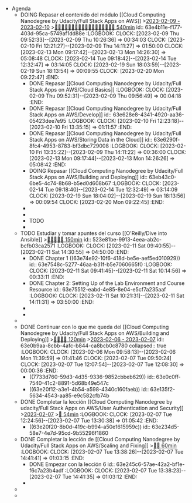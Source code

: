 - Agenda
	- DOING Repasar el contenido del módulo [[Cloud Computing Nanodegree by Udacity/Full Stack Apps on AWS]] >[2023-02-09 - 2023-02-10](#agenda://?start=1675897200000&end=1675983600000) >[🍅🍅🍅🍅🍅🍅🍅🍅🍅🍅🍅🍅🍅🍅🍅🍅🍅🍅 540min](#agenda-pomo://?t=f-1675932790765-1800%2Cf-1676028184926-1800%2Cf-1676032526012-1800%2Cf-1676034503266-1800%2Cf-1676276256052-1800%2Cf-1676278380690-1800%2Cf-1676280806247-1800%2Cf-1676286053985-1800%2Cf-1676362766672-1800%2Cf-1676364777111-1800%2Cf-1676367336809-1800%2Cf-1676371030563-1800%2Cf-1676372978868-1800%2Cf-1676882492535-1800%2Cf-1676884805812-1800%2Cf-1676887228581-1800%2Cf-1676889739734-1800%2Cf-1676893368767-1800)
	  id:: 63e4b11e-f177-403d-95ca-5749af1dd88e
	  :LOGBOOK:
	  CLOCK: [2023-02-09 Thu 09:52:33]--[2023-02-09 Thu 10:26:36] =>  00:34:03
	  CLOCK: [2023-02-10 Fri 12:21:27]--[2023-02-09 Thu 14:11:27] =>  01:50:00
	  CLOCK: [2023-02-13 Mon 09:17:42]--[2023-02-13 Mon 14:26:30] =>  05:08:48
	  CLOCK: [2023-02-14 Tue 09:18:42]--[2023-02-14 Tue 12:32:47] =>  03:14:05
	  CLOCK: [2023-02-19 Sun 18:03:59]--[2023-02-19 Sun 18:13:54] =>  00:09:55
	  CLOCK: [2023-02-20 Mon 09:22:47]
	  :END:
		- DONE Repasar [[Cloud Computing Nanodegree by Udacity/Full Stack Apps on AWS/Cloud Basics]]
		  :LOGBOOK:
		  CLOCK: [2023-02-09 Thu 09:52:31]--[2023-02-09 Thu 09:56:49] =>  00:04:18
		  :END:
		- DONE Repasar [[Cloud Computing Nanodegree by Udacity/Full Stack Apps on AWS/Develop]]
		  id:: 63e628e8-4341-4920-aa36-05423dee7e95
		  :LOGBOOK:
		  CLOCK: [2023-02-10 Fri 12:23:18]--[2023-02-10 Fri 13:35:15] =>  01:11:57
		  :END:
		- DONE Repasar [[Cloud Computing Nanodegree by Udacity/Full Stack Apps on AWS/Storing Data in the Cloud]]
		  id:: 63e6290f-8fc4-4953-8783-bf3dbc729008
		  :LOGBOOK:
		  CLOCK: [2023-02-10 Fri 13:35:22]--[2023-02-09 Thu 14:11:22] =>  00:36:00
		  CLOCK: [2023-02-13 Mon 09:17:44]--[2023-02-13 Mon 14:26:26] =>  05:08:42
		  :END:
		- DOING Repasar [[Cloud Computing Nanodegree by Udacity/Full Stack Apps on AWS/Building and Deploying]]
		  id:: 63eb43c0-6be5-4c74-8b68-b5ed0d608b67
		  :LOGBOOK:
		  CLOCK: [2023-02-14 Tue 09:18:40]--[2023-02-14 Tue 12:32:49] =>  03:14:09
		  CLOCK: [2023-02-19 Sun 18:04:02]--[2023-02-19 Sun 18:13:56] =>  00:09:54
		  CLOCK: [2023-02-20 Mon 09:22:45]
		  :END:
		-
		-
		- TODO
		-
	- TODO Estudiar y tomar apuntes del curso [[O'Reilly/Dive into Ansible]] >[🍅🍅🍅🍅🍅 150min](#agenda-pomo://?t=f-1676105766080-1800%2Cf-1676108533175-1800%2Cf-1676110960869-1800%2Cf-1676113722270-1800%2Cf-1676116457455-1800)
	  id:: 523e81be-9913-4eea-ab2c-bcfb03ca2571
	  :LOGBOOK:
	  CLOCK: [2023-02-11 Sat 09:40:55]--[2023-02-11 Sat 14:30:55] =>  04:50:00
	  :END:
		- DONE Chapter 1 ((63e74e92-10f6-418d-be5e-aef5ed010929))
		  id:: 63e7548c-5277-46aa-b31f-b5e7060665f0
		  :LOGBOOK:
		  CLOCK: [2023-02-11 Sat 09:41:45]--[2023-02-11 Sat 10:14:56] =>  00:33:11
		  :END:
		- DONE Chapter 2: Setting Up of the Lab Environment and Course Resource
		  id:: 63e75512-eabd-4e85-8e04-e5cf7a235aaf
		  :LOGBOOK:
		  CLOCK: [2023-02-11 Sat 10:21:31]--[2023-02-11 Sat 14:11:31] =>  03:50:00
		  :END:
		-
		-
	-
	- DONE Continuar con lo que me queda del [[Cloud Computing Nanodegree by Udacity/Full Stack Apps on AWS/Building and Deploying]] >[🍅🍅🍅🍅 120min](#agenda-pomo://?t=f-1675674428224-1800%2Cf-1675759841770-1800%2Cf-1675761898770-1800%2Cf-1675764996637-1800) >[2023-02-06 - 2023-02-07](#agenda://?start=1675686418000&end=1675774618000)
	  id:: 63e0b9aa-8cbb-4afc-b844-ca8bcb0c8780
	  collapsed:: true
	  :LOGBOOK:
	  CLOCK: [2023-02-06 Mon 09:58:13]--[2023-02-06 Mon 11:39:59] =>  01:41:46
	  CLOCK: [2023-02-07 Tue 09:50:24]
	  CLOCK: [2023-02-07 Tue 12:07:54]--[2023-02-07 Tue 12:08:30] =>  00:00:36
	  :END:
		- ((7733d760-59d3-4d35-9336-9852cbbeb629))
		  id:: 63e0c0ff-7540-41c2-8891-5d68b49e547c
		- ((63e20f12-a3e1-4b54-a598-4340c160faeb))
		  id:: 63e135f2-5634-4543-aa85-e9c582cfb74b
	- DONE Completar la lección [[Cloud Computing Nanodegree by udacity/Full Stack Apps on AWS/User Authentication and Security]] >[2023-02-07](#agenda://?start=1675768920000&end=1675769400000) >[🍅 54min](#agenda-pomo://?t=f-1675769309852-1800%2Cp-1675771627338-1394)
	  :LOGBOOK:
	  CLOCK: [2023-02-07 Tue 12:24:56]--[2023-02-07 Tue 13:30:38] =>  01:05:42
	  :END:
		- ((63e20f20-8b0d-419c-b994-a50e1615959c))
		  id:: 63e234d5-58e7-4e7d-95cd-9b55296f1860
	- DONE Completar la lección de [[Cloud Computing Nanodegree by Udacity/Full Stack Apps on AWS/Scaling and Fixing]] >[🍅🍅 60min](#agenda-pomo://?t=f-1675773515429-1800%2Cf-1675775806750-1800)
	  :LOGBOOK:
	  CLOCK: [2023-02-07 Tue 13:38:26]--[2023-02-07 Tue 14:41:41] =>  01:03:15
	  :END:
		- DONE Empezar con la lección 6
		  id:: 63e245c6-57ae-42a2-bf1e-f6c7a23b4adf
		  :LOGBOOK:
		  CLOCK: [2023-02-07 Tue 13:38:23]--[2023-02-07 Tue 14:41:35] =>  01:03:12
		  :END:
		-
	-
	-